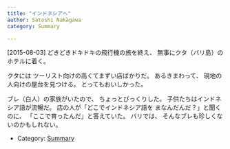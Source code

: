 ```yaml
---
title: "インドネシアへ"
author: Satoshi Nakagawa
category: Summary

---
```


[2015-08-03]  どきどきドキドキの飛行機の旅を終え、
無事にクタ（バリ島）のホテルに着く。

 クタには
ツーリスト向けの高くてまずい店ばかりだ。
あるきまわって、
現地の人向けの屋台を見つける。
とってもおいしかった。

 ブレ（白人）の家族がいたので、
ちょっとびっくりした。
子供たちはインドネシア語が流暢だ。
店の人が「どこでインドネシア語を
まなんだんだ？」と聞くのに、
「ここで育ったんだ」と答えていた。
バリでは、
そんなブレも珍しくないのかもしれない。

- Category: [Summary](/categories.html#Summary)

